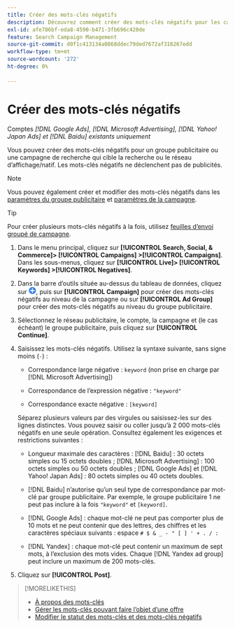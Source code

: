 ```yaml
---
title: Créer des mots-clés négatifs
description: Découvrez comment créer des mots-clés négatifs pour les campagnes de recherche et les groupes publicitaires.
exl-id: afe786bf-eda8-4590-b471-3fb696c420de
feature: Search Campaign Management
source-git-commit: d0f1c413134a0868ddec79ded7672af316267edd
workflow-type: tm+mt
source-wordcount: '272'
ht-degree: 0%

---
```


# Créer des mots-clés négatifs

Comptes *[!DNL Google Ads], [!DNL Microsoft Advertising], [!DNL Yahoo! Japan Ads] et [!DNL Baidu] existants uniquement*

Vous pouvez créer des mots-clés négatifs pour un groupe publicitaire ou une campagne de recherche qui cible la recherche ou le réseau d’affichage/natif. Les mots-clés négatifs ne déclenchent pas de publicités.

>[!NOTE]
>Vous pouvez également créer et modifier des mots-clés négatifs dans les [paramètres du groupe publicitaire](/help/search-social-commerce/campaign-management/campaigns/ad-group-manage.md) et [paramètres de la campagne](/help/search-social-commerce/campaign-management/campaigns/campaign-manage.md).

>[!TIP]
>Pour créer plusieurs mots-clés négatifs à la fois, utilisez [feuilles d’envoi groupé de campagne](/help/search-social-commerce/campaign-management/bulksheets/bulksheet-about.md).

1. Dans le menu principal, cliquez sur **[!UICONTROL Search, Social, & Commerce]> [!UICONTROL Campaigns] >[!UICONTROL Campaigns]**. Dans les sous-menus, cliquez sur **[!UICONTROL Live]> [!UICONTROL Keywords] >[!UICONTROL Negatives]**.

1. Dans la barre d’outils située au-dessus du tableau de données, cliquez sur ![Créer](/help/search-social-commerce/assets/add.png "Créer"), puis sur **[!UICONTROL Campaign]** pour créer des mots-clés négatifs au niveau de la campagne ou sur **[!UICONTROL Ad Group]** pour créer des mots-clés négatifs au niveau du groupe publicitaire.

1. Sélectionnez le réseau publicitaire, le compte, la campagne et (le cas échéant) le groupe publicitaire, puis cliquez sur **[!UICONTROL Continue]**.

1. Saisissez les mots-clés négatifs. Utilisez la syntaxe suivante, sans signe moins (`-`) :

   * Correspondance large négative : `keyword` (non prise en charge par [!DNL Microsoft Advertising])

   * Correspondance de l’expression négative : `"keyword"`

   * Correspondance exacte négative : `[keyword]`

   Séparez plusieurs valeurs par des virgules ou saisissez-les sur des lignes distinctes. Vous pouvez saisir ou coller jusqu’à 2 000 mots-clés négatifs en une seule opération. Consultez également les exigences et restrictions suivantes :

   * Longueur maximale des caractères : [!DNL Baidu] : 30 octets simples ou 15 octets doubles ; [!DNL Microsoft Advertising] : 100 octets simples ou 50 octets doubles ; [!DNL Google Ads] et [!DNL Yahoo! Japan Ads] : 80 octets simples ou 40 octets doubles.

   * [!DNL Baidu] n’autorise qu’un seul type de correspondance par mot-clé par groupe publicitaire. Par exemple, le groupe publicitaire 1 ne peut pas inclure à la fois `"keyword"` et `[keyword]`.

   * [!DNL Google Ads] : chaque mot-clé ne peut pas comporter plus de 10 mots et ne peut contenir que des lettres, des chiffres et les caractères spéciaux suivants : espace `# $ & _ - " [ ] ' + . / :`

   * [!DNL Yandex] : chaque mot-clé peut contenir un maximum de sept mots, à l’exclusion des mots vides. Chaque [!DNL Yandex ad group] peut inclure un maximum de 200 mots-clés.

1. Cliquez sur **[!UICONTROL Post]**.

>[!MORELIKETHIS]
>
>* [À propos des mots-clés](keyword-about.md)
>* [Gérer les mots-clés pouvant faire l’objet d’une offre](keyword-manage.md)
>* [Modifier le statut des mots-clés et des mots-clés négatifs](keyword-status-edit.md)
